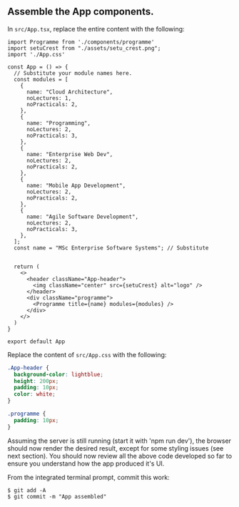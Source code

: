## Assemble the App components.

In `src/App.tsx`, replace the entire content with the following:
~~~react
import Programme from './components/programme'
import setuCrest from "./assets/setu_crest.png";
import './App.css'

const App = () => {
  // Substitute your module names here.
  const modules = [
    {
      name: "Cloud Architecture",
      noLectures: 1,
      noPracticals: 2,
    },
    {
      name: "Programming",
      noLectures: 2,
      noPracticals: 3,
    },
    {
      name: "Enterprise Web Dev",
      noLectures: 2,
      noPracticals: 2,
    },
    {
      name: "Mobile App Development",
      noLectures: 2,
      noPracticals: 2,
    },
    {
      name: "Agile Software Development",
      noLectures: 2,
      noPracticals: 3,
    },
  ];
  const name = "MSc Enterprise Software Systems"; // Substitute


  return (
    <>
      <header className="App-header">
        <img className="center" src={setuCrest} alt="logo" />
      </header>
      <div className="programme">
        <Programme title={name} modules={modules} />
      </div>
    </>
  )
}

export default App
~~~
Replace the content of `src/App.css` with the following:
~~~css
.App-header {
  background-color: lightblue;
  height: 200px;
  padding: 10px;
  color: white;
}

.programme {
  padding: 10px;
}
~~~
Assuming the server is still running (start it with 'npm run dev'), the browser should now render the desired result, except for some styling issues (see next section). You should now review all the above code developed so far to ensure you understand how the app produced it's UI.

From the integrated terminal prompt, commit this work:
~~~
$ git add -A
$ git commit -m "App assembled"
~~~